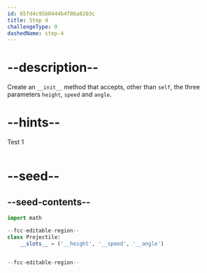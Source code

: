 ```yaml
---
id: 65fd4c95b0444b4f86a8203c
title: Step 4
challengeType: 0
dashedName: step-4
---
```


# --description--

Create an `__init__` method that accepts, other than `self`, the three parameters `height`, `speed` and `angle`.

# --hints--

Test 1

```js

```

# --seed--

## --seed-contents--

```py
import math

--fcc-editable-region--
class Projectile:
    __slots__ = ('__height', '__speed', '__angle')


--fcc-editable-region--
```
